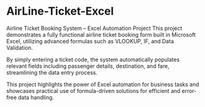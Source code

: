 # AirLine-Ticket-Excel
Airline Ticket Booking System – Excel Automation Project
This project demonstrates a fully functional airline ticket booking form built in Microsoft Excel, utilizing advanced formulas such as VLOOKUP, IF, and Data Validation.

By simply entering a ticket code, the system automatically populates relevant fields including passenger details, destination, and fare, streamlining the data entry process.

This project highlights the power of Excel automation for business tasks and showcases practical use of formula-driven solutions for efficient and error-free data handling.
